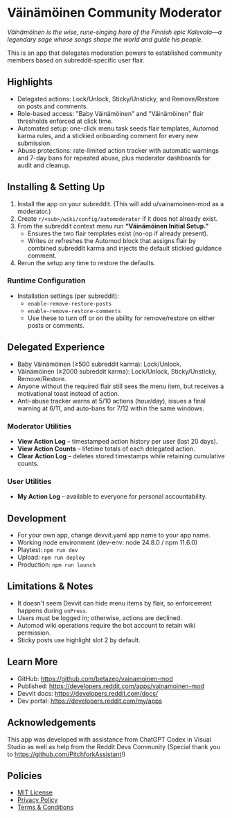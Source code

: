 # Väinämöinen Community Moderator
_Väinämöinen is the wise, rune-singing hero of the Finnish epic Kalevala—a legendary sage whose songs shape the world and guide his people._

This is an app that delegates moderation powers to established community members based on subreddit-specific user flair.

## Highlights

- Delegated actions: Lock/Unlock, Sticky/Unsticky, and Remove/Restore on posts and comments.
- Role-based access: "Baby Väinämöinen" and "Väinämöinen" flair thresholds enforced at click time.
- Automated setup: one-click menu task seeds flair templates, Automod karma rules, and a stickied onboarding comment for every new submission.
- Abuse protections: rate-limited action tracker with automatic warnings and 7-day bans for repeated abuse, plus moderator dashboards for audit and cleanup.

## Installing & Setting Up

1. Install the app on your subreddit. (This will add u/vainamoinen-mod as a moderator.) 
2. Create `r/<sub>/wiki/config/automoderator` if it does not already exist.
3. From the subreddit context menu run **“Väinämöinen Initial Setup.”**
   - Ensures the two flair templates exist (no-op if already present).
   - Writes or refreshes the Automod block that assigns flair by combined subreddit karma and injects the default stickied guidance comment.
4. Rerun the setup any time to restore the defaults.

### Runtime Configuration

- Installation settings (per subreddit):
  - `enable-remove-restore-posts`
  - `enable-remove-restore-comments`
  - Use these to turn off or on the ability for remove/restore on either posts or comments.


## Delegated Experience

- Baby Väinämöinen (≥500 subreddit karma): Lock/Unlock.
- Väinämöinen (≥2000 subreddit karma): Lock/Unlock, Sticky/Unsticky, Remove/Restore.
- Anyone without the required flair still sees the menu item, but receives a motivational toast instead of action.
- Anti-abuse tracker warns at 5/10 actions (hour/day), issues a final warning at 6/11, and auto-bans for 7/12 within the same windows.

### Moderator Utilities

- **View Action Log** – timestamped action history per user (last 20 days).
- **View Action Counts** – lifetime totals of each delegated action.
- **Clear Action Log** – deletes stored timestamps while retaining cumulative counts.

### User Utilities
- **My Action Log** – available to everyone for personal accountability.

## Development

- For your own app, change devvit.yaml app name to your app name.
- Working node environment (dev-env: node 24.8.0 / npm 11.6.0)
- Playtest: `npm run dev`
- Upload: `npm run deploy`
- Production: `npm run launch`

## Limitations & Notes

- It doesn't seem Devvit can hide menu items by flair, so enforcement happens during `onPress`.
- Users must be logged in; otherwise, actions are declined.
- Automod wiki operations require the bot account to retain wiki permission.
- Sticky posts use highlight slot 2 by default.

## Learn More

- GitHub: https://github.com/betazep/vainamoinen-mod
- Published: https://developers.reddit.com/apps/vainamoinen-mod
- Devvit docs: https://developers.reddit.com/docs/
- Dev portal: https://developers.reddit.com/my/apps

## Acknowledgements

This app was developed with assistance from ChatGPT Codex in Visual Studio as well as help from the Reddit Devs Community (Special thank you to https://github.com/PitchforkAssistant!)

## Policies

- [MIT License](https://github.com/betazep/vainamoinen-mod/blob/master/LICENSE)
- [Privacy Policy](https://github.com/betazep/vainamoinen-mod/blob/master/PRIVACY.md)
- [Terms & Conditions](https://github.com/betazep/vainamoinen-mod/blob/master/TERMS.md)
